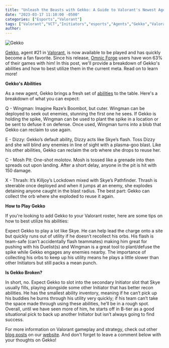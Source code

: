```yaml
---
title: "Unleash the Beasts with Gekko: A Guide to Valorant's Newest Agent!"
date: "2023-03-17 11:10:00 -0500"
categories: ["Esports","Valorant"]
tags: ["Valorant","VCT","Initiators","esports","Agents","Gekko","Valorant agents","Valorant gameplay","Gekko abilities","Gekko tips and tricks","Valorant meta","New agents in Valorant","Valorant updates","Video game strategy","Online gaming","Esports"]
author:
---
```


![Gekko](/2023-03-17-unleash-the-beasts-with-gekko-a-guide-to-valorants-newest-agent.png)

[Gekko](https://playvalorant.com/en-us/agents/gekko/), agent #21 in [Valorant](https://playvalorant.com/), is now available to be played and has quickly become a fan favorite. Since his release, [Omnic Forge](https://forge.omnic.ai/) users have won 63% of their games with him! In this post, we'll provide a breakdown of Gekko's abilities and how to best utilize them in the current meta. Read on to learn more!

**Gekko's Abilities**

As a new agent, Gekko brings a fresh set of [abilities](https://playvalorant.com/en-us/agents/gekko/#:~:text=Special%20Abilities&text=EQUIP%20Wingman%20FIRE%20to%20send,the%20Spike%20in%20his%20inventory.) to the table. Here's a breakdown of what you can expect:

Q - Wingman: Imagine Raze’s Boombot, but cuter. Wingman can be deployed to seek out enemies, stunning the first one he sees. If Gekko is holding the spike, Wingman can be used to plant the spike in a location or be sent to defuse it on defense. Once used, Wingman turns into a blob that Gekko can reclaim to use again.

E - Dizzy: Gekko’s default ability, Dizzy acts like Skye’s flash. Toss Dizzy and she will blind any enemies in line of sight with a plasma-goo blast. Like his other abilities, Gekko can reclaim the orb where she drops to reuse her.

C - Mosh Pit: One-shot molotov. Mosh is tossed like a grenade into then spreads out upon landing. After a short delay, anyone in the pit is hit with 150 damage.

X - Thrash: It’s Killjoy’s Lockdown mixed with Skye’s Pathfinder. Thrash is steerable once deployed and when it jumps at an enemy, she explodes detaining anyone caught in the blast radius. The best part: Gekko can collect the orb where she exploded to reuse it again.

**How to Play Gekko**

If you're looking to add Gekko to your Valorant roster, here are some tips on how to best utilize his abilities:

Expect Gekko to play a lot like Skye. He can help lead the charge onto a site but quickly runs out of utility if he doesn’t recollect his orbs. His flash is team-safe (can’t accidentally flash teammates) making him great for pushing with his Duelist(s) and Wingman is a great tool to plant/defuse the spike while Gekko engages any enemies nearby. The importance of collecting his orbs to keep up his utility means he plays a little slower than other Initiators but still packs a mean punch.

**Is Gekko Broken?**

In short, no. Expect Gekko to slot into the secondary Initiator slot that Skye usually fills, playing alongside some other Initiator that has better recon abilities. He has the smallest ability inventory, meaning if he can’t pick up his buddies he burns through his utility very quickly; if his team can’t take the space made through using these abilities, he’ll be in a rough spot. Overall, until we have seen more of him, he starts off in B-tier as a good situational pick to back up another Initiator but isn’t always going to find success.

For more information on Valorant gameplay and strategy, check out other [blog posts](https://blog.omnic.ai/) on our [website](https://www.omnic.ai/). And don't forget to leave a comment below with your thoughts on Gekko!
